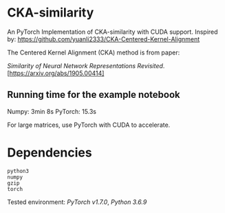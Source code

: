 # CKA-similarity
An PyTorch Implementation of CKA-similarity with CUDA support. 
Inspired by:
https://github.com/yuanli2333/CKA-Centered-Kernel-Alignment

The Centered Kernel Alignment (CKA) method is from paper: 

*Similarity of Neural Network Representations Revisited*. [https://arxiv.org/abs/1905.00414]

## Running time for the example notebook
Numpy: 3min 8s
PyTorch: 15.3s

For large matrices, use PyTorch with CUDA to accelerate.

# Dependencies
```
python3
numpy
gzip
torch
```

Tested environment: *PyTorch v1.7.0*, *Python 3.6.9*

